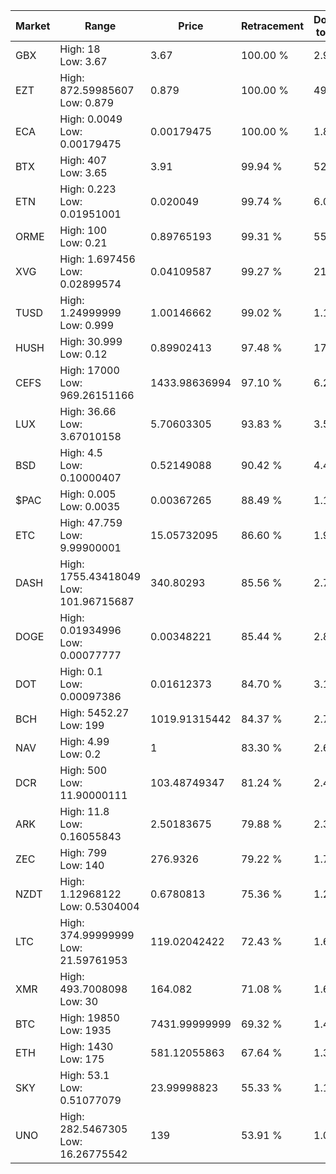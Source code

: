 | Market | Range | Price| Retracement | Doubles to 50% |
| --- | --- | --- | --- | --- |
| GBX | High: 18<br />Low: 3.67 | 3.67 | 100.00 % | 2.95 |
| EZT | High: 872.59985607<br />Low: 0.879 | 0.879 | 100.00 % | 496.86 |
| ECA | High: 0.0049<br />Low: 0.00179475 | 0.00179475 | 100.00 % | 1.87 |
| BTX | High: 407<br />Low: 3.65 | 3.91 | 99.94 % | 52.51 |
| ETN | High: 0.223<br />Low: 0.01951001 | 0.020049 | 99.74 % | 6.05 |
| ORME | High: 100<br />Low: 0.21 | 0.89765193 | 99.31 % | 55.82 |
| XVG | High: 1.697456<br />Low: 0.02899574 | 0.04109587 | 99.27 % | 21.01 |
| TUSD | High: 1.24999999<br />Low: 0.999 | 1.00146662 | 99.02 % | 1.12 |
| HUSH | High: 30.999<br />Low: 0.12 | 0.89902413 | 97.48 % | 17.31 |
| CEFS | High: 17000<br />Low: 969.26151166 | 1433.98636994 | 97.10 % | 6.27 |
| LUX | High: 36.66<br />Low: 3.67010158 | 5.70603305 | 93.83 % | 3.53 |
| BSD | High: 4.5<br />Low: 0.10000407 | 0.52149088 | 90.42 % | 4.41 |
| $PAC | High: 0.005<br />Low: 0.0035 | 0.00367265 | 88.49 % | 1.16 |
| ETC | High: 47.759<br />Low: 9.99900001 | 15.05732095 | 86.60 % | 1.92 |
| DASH | High: 1755.43418049<br />Low: 101.96715687 | 340.80293 | 85.56 % | 2.73 |
| DOGE | High: 0.01934996<br />Low: 0.00077777 | 0.00348221 | 85.44 % | 2.89 |
| DOT | High: 0.1<br />Low: 0.00097386 | 0.01612373 | 84.70 % | 3.13 |
| BCH | High: 5452.27<br />Low: 199 | 1019.91315442 | 84.37 % | 2.77 |
| NAV | High: 4.99<br />Low: 0.2 | 1 | 83.30 % | 2.60 |
| DCR | High: 500<br />Low: 11.90000111 | 103.48749347 | 81.24 % | 2.47 |
| ARK | High: 11.8<br />Low: 0.16055843 | 2.50183675 | 79.88 % | 2.39 |
| ZEC | High: 799<br />Low: 140 | 276.9326 | 79.22 % | 1.70 |
| NZDT | High: 1.12968122<br />Low: 0.5304004 | 0.6780813 | 75.36 % | 1.22 |
| LTC | High: 374.99999999<br />Low: 21.59761953 | 119.02042422 | 72.43 % | 1.67 |
| XMR | High: 493.7008098<br />Low: 30 | 164.082 | 71.08 % | 1.60 |
| BTC | High: 19850<br />Low: 1935 | 7431.99999999 | 69.32 % | 1.47 |
| ETH | High: 1430<br />Low: 175 | 581.12055863 | 67.64 % | 1.38 |
| SKY | High: 53.1<br />Low: 0.51077079 | 23.99998823 | 55.33 % | 1.12 |
| UNO | High: 282.5467305<br />Low: 16.26775542 | 139 | 53.91 % | 1.07 |
